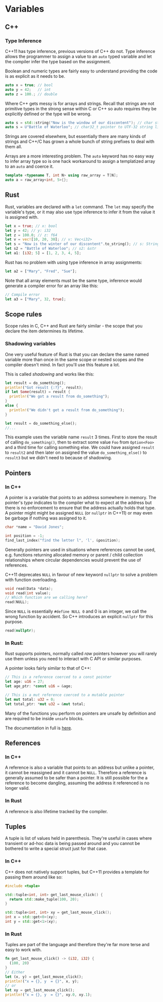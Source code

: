 # Variables

## C++

### Type Inference

C++11 has type inference, previous versions of C++ do not. Type inference allows the programmer to assign a value to an `auto` typed variable and let the compiler infer the type based on the assignment.

Boolean and numeric types are fairly easy to understand providing the code is as explicit as it needs to be.

```c++
auto x = true; // bool
auto y = 42;   // int
auto z = 100.; // double
```

Where C++ gets messy is for arrays and strings. Recall that strings are not primitive types in the strong sense within C or C++ so auto requires they be explicitly defined or the type will be wrong.

```c++
auto s = std::string("Now is the window of our discontent"); // char string
auto s = U"Battle of Waterloo"; // char32_t pointer to UTF-32 string literal
```

Strings are covered elsewhere, but essentially there are many kinds of strings and C++/C has grown a whole bunch of string prefixes to deal with them all.

Arrays are a more interesting problem. The `auto` keyword has no easy way to infer array type so is one hack workaround to assign a templatized array to an `auto` and coerce it.

```c++
template <typename T, int N> using raw_array = T[N];
auto a = raw_array<int, 5>{};
```

## Rust

Rust, variables are declared with a `let` command. The `let` may specify the variable's type, or it may also use type inference to infer it from the value it is assigned with.

```rust
let x = true; // x: bool
let y = 42; // y: i32
let z = 100.0; // z: f64
let v = vec![10, 20, 30]; // v: Vec<i32>
let s = "Now is the winter of our discontent".to_string(); // s: String
let s2 = "Battle of Waterloo"; // s2: &str
let a1: [i32; 5] = [1, 2, 3, 4, 5];
```

Rust has no problem with using type inference in array assignments:

```rust
let a2 = ["Mary", "Fred", "Sue"];
```

Note that all array elements must be the same type, inference would generate a compiler error for an array like this:

```rust
// Compile error
let a3 = ["Mary", 32, true];
```

## Scope rules

Scope rules in C, C++ and Rust are fairly similar - the scope that you declare the item determines its lifetime.


### Shadowing variables

One very useful feature of Rust is that you can declare the same named variable more than once in the same scope or nested scopes and the compiler doesn't mind. In fact you'll use this feature a lot. 

This is called *shadowing* and works like this:

```rust
let result = do_something();
println!("Got result {:?}", result);
if let Some(result) = result {
  println!("We got a result from do_something");
}
else {
  println!("We didn't get a result from do_something");
}

let result = do_something_else();
//...
```

This example uses the variable name `result` 3 times. First to store the result of calling `do_something()`, then to extract some value `Foo` from  `Option<Foo>` and a third time for calling something else. We could have assigned `result` to `result2` and then later on assigned the value `do_something_else()` to `result3` but we didn't need to because of shadowing. 

## Pointers

### In C++

A pointer is a variable that points to an address somewhere in memory. The pointer's _type_ indicates to the compiler what to expect at the address but there is no enforcement to ensure that the address actually holds that type. A pointer might might be assigned `NULL` \(or `nullptr` in C++11\) or may even be garbage if nothing was assigned to it.

```c++
char *name = "David Jones";

int position = -1;
find_last_index("find the letter l", 'l', &position);
```

Generally pointers are used in situations where references cannot be used, e.g. functions returning allocated memory or parent / child collection relationships where circular dependencies would prevent the use of references.

C++11 deprecates `NULL` in favour of new keyword `nullptr` to solve a problem with function overloading.

```c++
void read(Data *data);
void read(int value);
// Which function are we calling here?
read(NULL);
```

Since `NULL` is essentially `#define NULL 0` and 0 is an integer, we call the wrong function by accident. So C++ introduces an explicit `nullptr` for this purpose.

```c++
read(nullptr);
```

### In Rust:

Rust supports pointers, normally called *raw* pointers however you will rarely use them unless you need to interact with C API or similar purposes.

A pointer looks fairly similar to that of C++:

```rust
// This is a reference coerced to a const pointer
let age: u16 = 27;
let age_ptr: *const u16 = &age;

// This is a mut reference coerced to a mutable pointer
let mut total: u32 = 0;
let total_ptr: *mut u32 = &mut total;
```

Many of the functions you perform on pointers are unsafe by definition and are required to be inside `unsafe` blocks.

The documentation in full is [here](https://doc.rust-lang.org/std/primitive.pointer.html).

## References

### In C++

A reference is also a variable that points to an address but unlike a pointer, it cannot be reassigned and it cannot be `NULL`. Therefore a reference is generally assumed to be safer than a pointer. It is still possible for the a reference to become dangling, assuming the address it referenced is no longer valid.

### In Rust

A reference is also lifetime tracked by the compiler.

## Tuples

A tuple is list of values held in parenthesis. They're useful in cases where transient or ad-hoc data is being passed around and you cannot be bothered to write a special struct just for that case. 

### In C++

C++ does not natively support tuples, but C++11 provides a template for passing them around like so:

```c++
#include <tuple>

std::tuple<int, int> get_last_mouse_click() {
  return std::make_tuple(100, 20);
}

std::tuple<int, int> xy = get_last_mouse_click();
int x = std::get<0>(xy);
int y = std::get<1>(xy);
```

### In Rust

Tuples are part of the language and therefore they're far more terse and easy to work with.

```rust
fn get_last_mouse_click() -> (i32, i32) {
  (100, 20)
}
// Either
let (x, y) = get_last_mouse_click();
println!("x = {}, y  = {}", x, y);
// or
let xy = get_last_mouse_click();
println!("x = {}, y  = {}", xy.0, xy.1);
```
